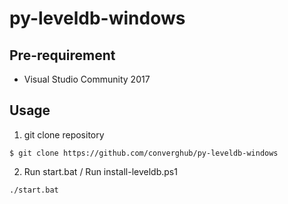 # py-leveldb-windows

## Pre-requirement
 * Visual Studio Community 2017

## Usage
1. git clone repository
````
$ git clone https://github.com/converghub/py-leveldb-windows
````

2. Run start.bat / Run install-leveldb.ps1
````
./start.bat 
````
